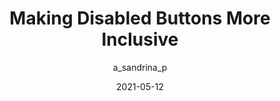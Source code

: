 ---
author: a_sandrina_p
date: 2021-05-12
layout: post.njk
publisher: css
tags:
  - css
  - accessibility
target_url: https://css-tricks.com/making-disabled-buttons-more-inclusive/
title: Making Disabled Buttons More Inclusive
---